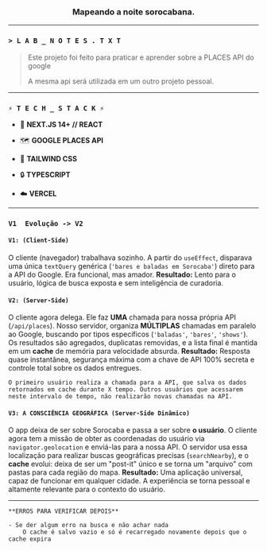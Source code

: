 <div align="center">

### Mapeando a noite sorocabana.

</div>

---

### `> L A B _ N O T E S . T X T`

> Este projeto foi feito para praticar e aprender sobre a PLACES API do google
>
> A mesma api será utilizada em um outro projeto pessoal.

---

### `⚡ T E C H _ S T A C K ⚡`

- 🚀 **NEXT.JS 14+ // REACT**

- 🗺️ **GOOGLE PLACES API**

- 🎨 **TAILWIND CSS**

- 🔒 **TYPESCRIPT**

- ☁️ **VERCEL**

---

### `V1  Evolução -> V2`

#### `V1: (Client-Side)`

O cliente (navegador) trabalhava sozinho. A partir do `useEffect`, disparava uma única `textQuery` genérica (`'bares e baladas em Sorocaba'`) direto para a API do Google. Era funcional, mas amador. **Resultado:** Lento para o usuário, lógica de busca exposta e sem inteligência de curadoria.

#### `V2: (Server-Side)`

O cliente agora delega. Ele faz **UMA** chamada para nossa própria API (`/api/places`). Nosso servidor, organiza **MÚLTIPLAS** chamadas em paralelo ao Google, buscando por tipos específicos (`'baladas'`, `'bares'`, `'shows'`). Os resultados são agregados, duplicatas removidas, e a lista final é mantida em um **cache** de memória para velocidade absurda. **Resultado:** Resposta quase instantânea, segurança máxima com a chave de API 100% secreta e controle total sobre os dados entregues.

    O primeiro usuário realiza a chamada para a API, que salva os dados retornados em cache durante X tempo. Outros usuários que acessarem neste intervalo de tempo, não realizarão novas chamadas na API.

#### `V3: A CONSCIÊNCIA GEOGRÁFICA (Server-Side Dinâmico)`

O app deixa de ser sobre Sorocaba e passa a ser sobre **o usuário**. O cliente agora tem a missão de obter as coordenadas do usuário via `navigator.geolocation` e enviá-las para a nossa API. O servidor usa essa localização para realizar buscas geográficas precisas (`searchNearby`), e o **cache** evolui: deixa de ser um "post-it" único e se torna um "arquivo" com pastas para cada região do mapa. **Resultado:** Uma aplicação universal, capaz de funcionar em qualquer cidade. A experiência se torna pessoal e altamente relevante para o contexto do usuário.

---

```
**ERROS PARA VERIFICAR DEPOIS**

- Se der algum erro na busca e não achar nada
    O cache é salvo vazio e só é recarregado novamente depois que o cache expira
    
```